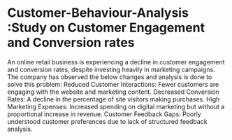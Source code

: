 # Customer-Behaviour-Analysis :Study on Customer Engagement and Conversion rates

An online retail business is experiencing a decline in customer engagement and conversion rates, despite investing heavily in marketing campaigns. The company has observed the below changes and analysis is done to solve this problem:
      Reduced Customer Interactions: Fewer customers are engaging with the website and marketing content.
      Decreased Conversion Rates: A decline in the percentage of site visitors making purchases.
      High Marketing Expenses: Increased spending on digital marketing but without a proportional increase in revenue.
      Customer Feedback Gaps: Poorly understood customer preferences due to lack of structured feedback analysis.

